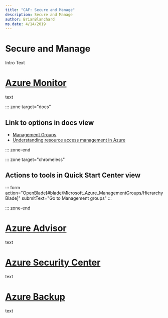 ```yaml
---
title: "CAF: Secure and Manage"
description: Secure and Manage
author: BrianBlanchard
ms.date: 4/14/2019
---
```


# Secure and Manage

Intro Text

# [Azure Monitor](#tab/monitor)

text

::: zone target="docs"

## Link to options in docs view

- [Management Groups](https://portal.azure.com/#blade/Microsoft_Azure_ManagementGroups/HierarchyBlade).
- [Understanding resource access management in Azure](/azure/architecture/cloud-adoption-guide/adoption-intro/azure-resource-access)

::: zone-end

::: zone target="chromeless"

## Actions to tools in Quick Start Center view

::: form action="OpenBlade[#blade/Microsoft_Azure_ManagementGroups/HierarchyBlade]" submitText="Go to Management groups" :::

::: zone-end

# [Azure Advisor](#tab/advisor)

text

# [Azure Security Center](#tab/security)

text

# [Azure Backup](#tab/backup)

text